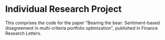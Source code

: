 # Individual Research Project

This comprises the code for the paper "Bearing the bear: Sentiment-based disagreement in multi-criteria portfolio optimization", published in Finance Research Letters. 
